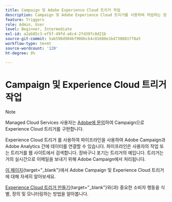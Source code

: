 ```yaml
---
title: Campaign 및 Adobe Experience Cloud 트리거 작업
description: Campaign 및 Adobe Experience Cloud 트리거를 사용하여 작업하는 방법을 알아봅니다.
feature: Triggers
role: Admin, User
level: Beginner, Intermediate
exl-id: a2ab85c3-ef5f-49fd-a6c4-2fd397c8d21b
source-git-commit: 5ab598d904bf900bcb4c01680e1b4730881ff8a5
workflow-type: tm+mt
source-wordcount: '120'
ht-degree: 0%

---
```


# Campaign 및 Experience Cloud 트리거 작업

>[!NOTE]
>
>Managed Cloud Services 사용자는 [Adobe에 문의](../start/campaign-faq.md#support)하여 Campaign으로 Experience Cloud 트리거를 구현합니다.

Experience Cloud 트리거 를 사용하여 파이프라인을 사용하여 Adobe Campaign과 Adobe Analytics 간에 데이터를 연결할 수 있습니다. 파이프라인은 사용자의 작업 또는 트리거를 웹 사이트에서 검색합니다. 장바구니 포기는 트리거의 예입니다. 트리거는 거의 실시간으로 이메일을 보내기 위해 Adobe Campaign에서 처리됩니다.

[이 페이지](https://experienceleague.adobe.com/docs/campaign-classic/using/integrating-with-adobe-experience-cloud/experience-triggers/about-triggers.html?lang=ko){target="_blank"}에서 Adobe Campaign 및 Experience Cloud 트리거에 대해 자세히 알아보세요.

[Experience Cloud 트리거 만들기](https://experienceleague.adobe.com/docs/experience-cloud/triggers/create.html?lang=ko){target="_blank"}와(과) 중요한 소비자 행동을 식별, 정의 및 모니터링하는 방법을 알아봅니다.

